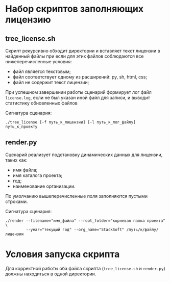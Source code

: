 # Набор скриптов заполняющих лицензию
## tree_license.sh
Скрипт рекурсивно обходит директории и вставляет текст лицензии в найденный
файлы при если для этих файлов соблюдаются все нижеперечисленные условия:
- файл является текстовым;
- файл соответствует одному из расширений: py, sh, html, css;
- файл не содержит текст лицензии;

При успешном завершении работы сценарий формирует лог файл `license.log`, 
если не был указан иной файл для записи, и выводит статистику обновленных файлов

Сигнатура сценария: 
```
./tree_license [-f путь_к_лицензии] [-l путь_к_лог_файлу] путь_к_проекту
```

## render.py
Сценарий реализует подстановку динамических данных для лицензии, таких как:
- имя файла;
- имя каталога проекта;
- год;
- наименование организации.

По умолчанию вышеперечисленные поля заполняются пустыми строками.

Сигнатура сценария:
```
./render --filename="имя_файла" --root_folder="корневая папка проекта" \ 
         --year="текущий год" --org_name="StackSoft" /путь/к/файлу/лицензии
```

# Условия запуска скрипта
Для корректной работы оба файла скрипта (`tree_license.sh` и `render.py`)
должны находиться в одной директории.